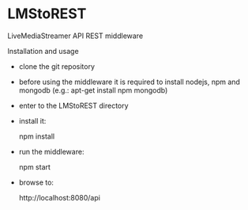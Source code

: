 # LMStoREST
LiveMediaStreamer API REST middleware

Installation and usage

- clone the git repository

- before using the middleware it is required to install nodejs, npm and mongodb (e.g.: apt-get install npm mongodb)

- enter to the LMStoREST directory

- install it:

    npm install
- run the middleware:

    npm start
- browse to:

    http://localhost:8080/api

